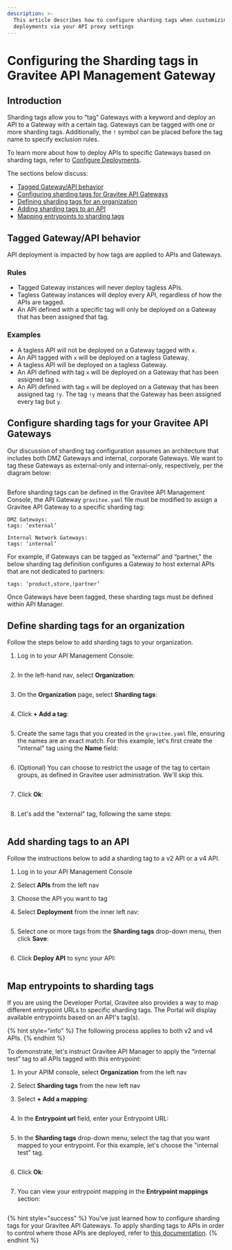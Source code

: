 ```yaml
---
description: >-
  This article describes how to configure sharding tags when customizing
  deployments via your API proxy settings
---
```


# Configuring the Sharding tags in Gravitee API Management Gateway

## Introduction

Sharding tags allow you to “tag” Gateways with a keyword and deploy an API to a Gateway with a certain tag. Gateways can be tagged with one or more sharding tags. Additionally, the `!` symbol can be placed before the tag name to specify exclusion rules.&#x20;

To learn more about how to deploy APIs to specific Gateways based on sharding tags, refer to [Configure Deployments](../../manging-your-apis-with-gravitee-api-management/configuring-apis-with-the-gravitee-api-management/v2-api-configuration/general-proxy-settings.md#configure-deployments).

The sections below discuss:

* [Tagged Gateway/API behavior](sharding-tags.md#tagged-gateway-api-behavior)
* [Configuring sharding tags for Gravitee API Gateways](sharding-tags.md#configure-sharding-tags-for-your-gravitee-api-gateways)
* [Defining sharding tags for an organization](sharding-tags.md#define-sharding-tags-for-an-organization)
* [Adding sharding tags to an API](sharding-tags.md#add-sharding-tags-to-an-api)
* [Mapping entrypoints to sharding tags](sharding-tags.md#map-entrypoints-to-sharding-tags)

## Tagged Gateway/API behavior

API deployment is impacted by how tags are applied to APIs and Gateways.

### Rules

* Tagged Gateway instances will never deploy tagless APIs.
* Tagless Gateway instances will deploy every API, regardless of how the APIs are tagged.
* An API defined with a specific tag will only be deployed on a Gateway that has been assigned that tag.

### Examples

* A tagless API will not be deployed on a Gateway tagged with `x`.
* An API tagged with `x` will be deployed on a tagless Gateway.
* A tagless API will be deployed on a tagless Gateway.
* An API defined with tag `x` will be deployed on a Gateway that has been assigned tag `x`.
* An API defined with tag `x` will be deployed on a Gateway that has been assigned tag `!y`. The tag `!y` means that the Gateway has been assigned every tag but `y`.

## Configure sharding tags for your Gravitee API Gateways

Our discussion of sharding tag configuration assumes an architecture that includes both DMZ Gateways and internal, corporate Gateways. We want to tag these Gateways as external-only and internal-only, respectively, per the diagram below:

<figure><img src="../../../.gitbook/assets/Example architecture (3).png" alt=""><figcaption></figcaption></figure>

Before sharding tags can be defined in the Gravitee API Management Console, the API Gateway `gravitee.yaml` file must be modified to assign a Gravitee API Gateway to a specific sharding tag:

```
DMZ Gateways: 
tags: ‘external’
```

```
Internal Network Gateways:
tags: ‘internal’
```

For example, if Gateways can be tagged as “external” and “partner," the below sharding tag definition configures a Gateway to host external APIs that are not dedicated to partners:

```
tags: ‘product,store,!partner’
```

Once Gateways have been tagged, these sharding tags must be defined within API Manager.

## Define sharding tags for an organization

Follow the steps below to add sharding tags to your organization.

1.  Log in to your API Management Console:&#x20;

    <figure><img src="../../../.gitbook/assets/v2 sharding tags_step 1.png" alt=""><figcaption></figcaption></figure>
2.  In the left-hand nav, select **Organization**:&#x20;

    <figure><img src="../../../.gitbook/assets/v2 sharding tags_step 2.png" alt=""><figcaption></figcaption></figure>
3.  On the **Organization** page, select **Sharding tags**:&#x20;

    <figure><img src="../../../.gitbook/assets/v2 sharding tags_step 3.png" alt=""><figcaption></figcaption></figure>
4.  Click **+ Add a tag**:&#x20;

    <figure><img src="../../../.gitbook/assets/v2 sharding tags_step 4.png" alt=""><figcaption></figcaption></figure>
5.  Create the same tags that you created in the `gravitee.yaml` file, ensuring the names are an exact match. For this example, let's first create the "internal" tag using the **Name** field:&#x20;

    <figure><img src="../../../.gitbook/assets/v2 sharding tags_step 5.png" alt=""><figcaption></figcaption></figure>
6.  (Optional) You can choose to restrict the usage of the tag to certain groups, as defined in Gravitee user administration. We'll skip this.&#x20;

    <figure><img src="../../../.gitbook/assets/v2 sharding tags_step 6.png" alt=""><figcaption></figcaption></figure>
7.  Click **Ok**:&#x20;

    <figure><img src="../../../.gitbook/assets/v2 sharding tags_step 7.png" alt=""><figcaption></figcaption></figure>
8.  Let's add the "external" tag, following the same steps:&#x20;

    <figure><img src="../../../.gitbook/assets/v2 sharding tags_step 8.png" alt=""><figcaption></figcaption></figure>

## Add sharding tags to an API

Follow the instructions below to add a sharding tag to a v2 API or a v4 API.

1. Log in to your API Management Console
2. Select **APIs** from the left nav
3. Choose the API you want to tag
4.  Select **Deployment** from the inner left nav:&#x20;

    <figure><img src="../../../.gitbook/assets/deployment_sharding tag (1).png" alt=""><figcaption></figcaption></figure>
5.  Select one or more tags from the **Sharding tags** drop-down menu, then click **Save**:&#x20;

    <figure><img src="../../../.gitbook/assets/deployment_sharding tag select.png" alt=""><figcaption></figcaption></figure>
6.  Click **Deploy API** to sync your API:&#x20;

    <figure><img src="../../../.gitbook/assets/deployment_sharding tag deploy.png" alt=""><figcaption></figcaption></figure>

## Map entrypoints to sharding tags

If you are using the Developer Portal, Gravitee also provides a way to map different entrypoint URLs to specific sharding tags. The Portal will display available entrypoints based on an API's tag(s).

{% hint style="info" %}
The following process applies to both v2 and v4 APIs.&#x20;
{% endhint %}

To demonstrate, let's instruct Gravitee API Manager to apply the “internal test” tag to all APIs tagged with this entrypoint:

1. In your APIM console, select **Organization** from the left nav
2. Select **Sharding tags** from the new left nav
3.  Select **+ Add a mapping**:&#x20;

    <figure><img src="../../../.gitbook/assets/sharding tags map_step 3.png" alt=""><figcaption></figcaption></figure>
4.  &#x20;In the **Entrypoint url** field, enter your Entrypoint URL:&#x20;

    <figure><img src="../../../.gitbook/assets/sharding tags map_step 4.png" alt=""><figcaption></figcaption></figure>
5.  In the **Sharding tags** drop-down menu, select the tag that you want mapped to your entrypoint. For this example, let's choose the "internal test" tag.&#x20;

    <figure><img src="../../../.gitbook/assets/sharding tags map_step 5.png" alt=""><figcaption></figcaption></figure>
6.  Click **Ok**:&#x20;

    <figure><img src="../../../.gitbook/assets/sharding tags map_step 6.png" alt=""><figcaption></figcaption></figure>
7.  You can view your entrypoint mapping in the **Entrypoint mappings** section:&#x20;

    <figure><img src="../../../.gitbook/assets/sharding tags map_step 7.png" alt=""><figcaption></figcaption></figure>

{% hint style="success" %}
You've just learned how to configure sharding tags for your Gravitee API Gateways. To apply sharding tags to APIs in order to control where those APIs are deployed, refer to [this documentation](../../manging-your-apis-with-gravitee-api-management/configuring-apis-with-the-gravitee-api-management/v2-api-configuration/general-proxy-settings.md#configure-deployments).
{% endhint %}

